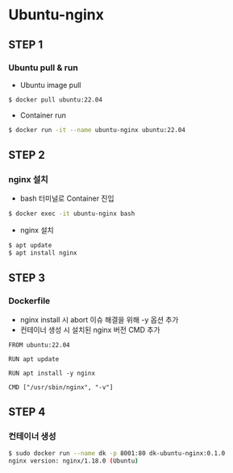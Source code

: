 # Ubuntu-nginx

## STEP 1
### Ubuntu pull & run
- Ubuntu image pull
```bash
$ docker pull ubuntu:22.04
```
- Container run
```bash
$ docker run -it --name ubuntu-nginx ubuntu:22.04
```
## STEP 2
### nginx 설치
- bash 터미널로 Container 진입
```bash
$ docker exec -it ubuntu-nginx bash
```
- nginx 설치
```bash
$ apt update
$ apt install nginx
```
## STEP 3
### Dockerfile
- nginx install 시  abort 이슈 해결을 위해 -y 옵션 추가
- 컨테이너 생성 시 설치된 nginx 버전 CMD 추가
```
FROM ubuntu:22.04

RUN apt update

RUN apt install -y nginx

CMD ["/usr/sbin/nginx", "-v"]
```
## STEP 4
### 컨테이너 생성
```bash
$ sudo docker run --name dk -p 8001:80 dk-ubuntu-nginx:0.1.0
nginx version: nginx/1.18.0 (Ubuntu)
```

